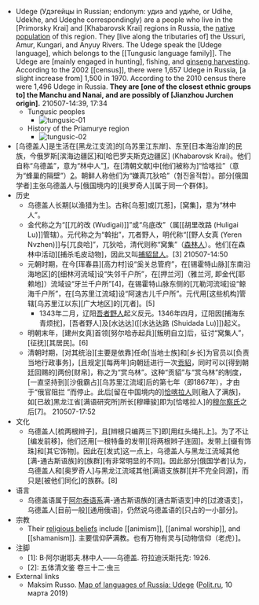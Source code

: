 - Udege (Удэгейцы in Russian; endonym: удиэ and удиһе, or Udihe, Udekhe, and Udeghe correspondingly) are a people who live in the [Primorsky Krai] and [Khabarovsk Krai] regions in Russia, the [native population](((fxBR7og_q))) of this region. They [live along the tributaries of] the Ussuri, Amur, Kungari, and Anyuy Rivers. The Udege speak the [Udege language], which belongs to the [[Tungusic language family]]. The Udege are [mainly engaged in hunting], fishing, and [ginseng harvesting](((Rr80Z5dU8))). According to the 2002 [[census]], there were 1,657 Udege in Russia, [a slight increase from] 1,500 in 1970. According to the 2010 census there were 1,496 Udege in Russia. __They are [one of the closest ethnic groups to] the Manchu and Nanai, and are possibly of [Jianzhou Jurchen origin].__
210507-14:39, 17:34
    - Tungusic peoples
        - ![tungusic-01](https://firebasestorage.googleapis.com/v0/b/firescript-577a2.appspot.com/o/imgs%2Fapp%2FXELiu-NovaKG%2FmvQ2OLFmq_.png?alt=media&token=058d4530-2054-4eec-81bc-87caefa37695)
    - History of the Priamurye region
        - ![tungusic-02](https://firebasestorage.googleapis.com/v0/b/firescript-577a2.appspot.com/o/imgs%2Fapp%2FXELiu-NovaKG%2Fre1_dcMS5e.png?alt=media&token=2be55bde-d18e-4565-a06e-b659b15360d4)
- [乌德盖人]是生活在[黑龙江支流]的[乌苏里江东岸]、东至[日本海沿岸]的民族，今俄罗斯[滨海边疆区]和[哈巴罗夫斯克边疆区] (Khabarovsk Krai)。他们自称“乌德盖”，意为“林中人”[1](((aZe8pRpaV)))，在[清朝文献]中[他们被称为]“恰喀拉”（意为“蜂巢的隔壁”）[2](((ZUCrbRHtt)))。朝鲜人称他们为“嫌真兀狄哈”（혐진올적합）。部分[俄国学者]主张乌德盖人与[俄国境内的][奥罗奇人][属于同一个群体]。
- 历史
    - 乌德盖人长期[以渔猎为生]。古称[乌惹]或[兀惹]，[窝集]，意为“林中人”。
    - 金代称之为“[[兀的改 (Wudigai)]]”或“乌底改”（属[[胡里改路 (Huligai Lu)]]管辖）。元代称之为“斡拙”，兀者野人，明代称“[[野人女真 (Yeren Nvzhen)]]与[兀良哈]”，兀狄哈，清代则称“窝集”（[森林人](((rMyYuttdF)))）。他们[在森林中活动][捕杀毛皮动物]，因此又叫[捕貂鼠人](((rMyYuttdF)))。[3]
210507-14:50
    - 元朝时期，在今[珲春县][高力村]设“奚关总管府”，在[锡霍特山脉][东南沿海地区]的[细林河流域]设“失邻千户所”，在[押兰河]（雅兰河, 即金代[耶赖地]）流域设“牙兰千户所”[4]，在锡霍特山脉东侧的[兀勒河流域]设“鲸海千户所”，在[乌苏里江流域]设“阿速古儿千户所”。元代用[这些机构]管辖[乌苏里江以东][广大地区]的[兀者]。[5]
        - 1343年二月，辽阳[吾者野人](((ej8_j-FQS)))起义反元。1346年四月，辽阳因[捕海东青烦扰]，[吾者野人]及[水达达]([[水达达路 (Shuidada Lu)]])起义。
    - 明朝末年，[建州女真]首领[努尔哈赤起兵][叛明自立]后，征讨“窝集人”，[征抚][其居民]。[6]
    - 清朝时期，[对其统治][主要是依靠]任命[当地士族]和[乡长]为官员以[负责当地行政事务]，[且规定][每两年]向朝廷进行一次[贡貂](((oxdDgVMJW)))，同时可以[得到朝廷回赐的]两份[财帛]，称之为“赏乌林”。这种“贡貂”与“赏乌林”的制度，[一直坚持到][沙俄霸占][乌苏里江流域]后的第七年（即1867年），才由于“俄官阻拦 ”而停止。此后[留在中国境内的][恰喀拉人](((Ny7oz0JEK)))则[融入了满族]，如[已故]黑龙江省[满语研究所]所长[穆瞱骏]即为[恰喀拉人]的[穆尔察氏](((P707d8DQX)))之后[7]。
210507-17:52
- 文化
    - 乌德盖人[梳两根辫子]，且[辫根只编两三下]即[用红头绳扎上]。为了不让[编发前移]，他们还用[一根特备的发带][将两根辫子连固]。发带上[缀有饰珠]和[其它饰物]。因此在[发式]这一点上，乌德盖人与黑龙江流域其他[满-通古斯语族]的[族群][有非常明显的不同]。因此部分[俄国学者]认为，乌德盖人和[奥罗奇人]与黑龙江流域其他[满语支族群][并不完全同源]，而只是[被他们同化]的族群。[8]
- 语言
    - 乌德盖语属于[阿尔泰语系](((rTrj3BNWX)))满-通古斯语族的[通古斯语支]中的[过渡语支]，乌德盖人[目前一般][通用俄语]，仍然说乌德盖语的[只占的一小部分]。
- 宗教
    - Their [religious beliefs](((0rQ4i8dLF))) include [[animism]], [[animal worship]], and [[shamanism]]. 
主要信仰萨满教。也有万物有灵与[动物信仰（老虎）]。
- 注脚
    - [1]: B·阿尔谢耶夫.林中人——乌德盖. 符拉迪沃斯托克: 1926.
    - [2]: 五体清文鉴 卷三十二·虫三
- External links
    - Maksim Russo. [Map of languages of Russia: Udege](https://polit.ru/article/2019/03/10/ps_udihe/) ([Polit.ru](https://en.wikipedia.org/w/index.php?title=Polit.ru&action=edit&redlink=1), 10 марта 2019)
